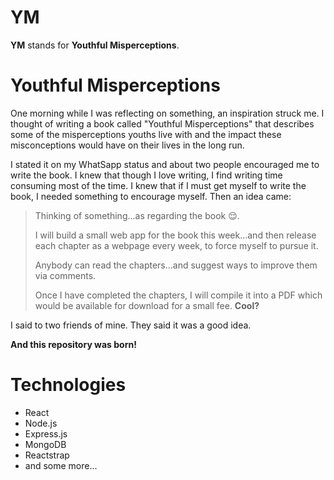 # YM
**YM** stands for **Youthful Misperceptions**.

# Youthful Misperceptions

One morning while I was reflecting on something, an inspiration struck me. I thought of writing a book called "Youthful Misperceptions" that describes some of the misperceptions youths live with and the impact these misconceptions would have on their lives in the long run.

I stated it on my WhatSapp status and about two people encouraged me to write the book. I knew that though I love writing, I find writing time consuming most of the time. I knew that if I must get myself to write the book, I needed something to encourage myself. Then an idea came:

> Thinking of something...as regarding the book 😌.
>
> I will build a small web app for the book this week...and then release each chapter as a webpage every week, to force myself to pursue it.
>
> Anybody can read the chapters...and suggest ways to improve them via comments.
>
> Once I have completed the chapters, I will compile it into a PDF which would be available for download for a small fee.
> **Cool?**

I said to two friends of mine. They said it was a good idea.

**And this repository was born!**

# Technologies
- React
- Node.js
- Express.js
- MongoDB
- Reactstrap
- and some more...
